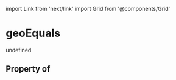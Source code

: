 import Link from 'next/link'
import Grid from '@components/Grid'

# geoEquals

undefined

## Property of



